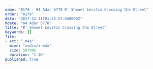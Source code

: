 ```yaml
---
name: "0170 - 04 Adar 5778 R' Shmuel Levitin Crossing the Street"
order: "0170"
date: "2017-12-11T01:42:57.000000Z"
hdate: "04 Adar 5778"
title: "R' Shmuel Levitin Crossing the Street"
keywords: []
file:
- ext: ".m4a"
  mime: "audio/x-m4a"
  size: 587006
  duration: "1:10"
published: true
---
```


